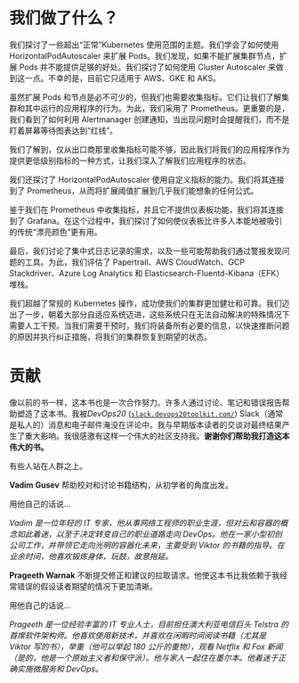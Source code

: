 # 我们做了什么？

我们探讨了一些超出“正常”Kubernetes 使用范围的主题。我们学会了如何使用 HorizontalPodAutoscaler 来扩展 Pods。我们发现，如果不能扩展集群节点，扩展 Pods 并不能提供足够的好处。我们探讨了如何使用 Cluster Autoscaler 来做到这一点。不幸的是，目前它只适用于 AWS、GKE 和 AKS。

虽然扩展 Pods 和节点是必不可少的，但我们也需要收集指标。它们让我们了解集群和其中运行的应用程序的行为。为此，我们采用了 Prometheus。更重要的是，我们看到了如何利用 Alertmanager 创建通知，当出现问题时会提醒我们，而不是盯着屏幕等待图表达到“红线”。

我们了解到，仅从出口商那里收集指标可能不够，因此我们将我们的应用程序作为提供更低级别指标的一种方式，让我们深入了解我们应用程序的状态。

我们还探讨了 HorizontalPodAutoscaler 使用自定义指标的能力。我们将其连接到了 Prometheus，从而将扩展阈值扩展到几乎我们能想象的任何公式。

鉴于我们在 Prometheus 中收集指标，并且它不提供仪表板功能，我们将其连接到了 Grafana。在这个过程中，我们探讨了如何使仪表板比许多人本能地被吸引的传统“漂亮颜色”更有用。

最后，我们讨论了集中式日志记录的需求，以及一些可能帮助我们通过警报发现问题的工具。为此，我们评估了 Papertrail、AWS CloudWatch、GCP Stackdriver、Azure Log Analytics 和 Elasticsearch-Fluentd-Kibana（EFK）堆栈。

我们超越了常规的 Kubernetes 操作，成功使我们的集群更加健壮和可靠。我们迈出了一步，朝着大部分自适应系统迈进，这些系统只在无法自动解决的特殊情况下需要人工干预。当我们需要干预时，我们将装备所有必要的信息，以快速推断问题的原因并执行纠正措施，将我们的集群恢复到期望的状态。

# 贡献

像以前的书一样，这本书也是一次合作努力。许多人通过讨论、笔记和错误报告帮助塑造了这本书。我被*DevOps20* ([`slack.devops20toolkit.com/`](http://slack.devops20toolkit.com/)) Slack（通常是私人的）消息和电子邮件淹没在评论中。我与早期版本读者的交谈对最终结果产生了重大影响。我很感激有这样一个伟大的社区支持我。**谢谢你们帮助我打造这本伟大的书。**

有些人站在人群之上。

**Vadim Gusev** 帮助校对和讨论书籍结构，从初学者的角度出发。

用他自己的话说...

*Vadim 是一位年轻的 IT 专家，他从事网络工程师的职业生涯，但对云和容器的概念如此着迷，以至于决定转变自己的职业道路走向 DevOps。他在一家小型初创公司工作，并带领它走向光明的容器化未来，主要受到 Viktor 的书籍的指导。在业余时间，他喜欢锻炼身体，玩鼓，故意拖延。*

**Prageeth Warnak** 不断提交修正和建议的拉取请求。他使这本书比我依赖于我经常错误的假设读者期望的情况下更加清晰。

用他自己的话说...

*Prageeth 是一位经验丰富的 IT 专业人士，目前担任澳大利亚电信巨头 Telstra 的首席软件架构师。他喜欢使用新技术，并喜欢在闲暇时间阅读书籍（尤其是 Viktor 写的书），举重（他可以举起 180 公斤的重物），观看 Netflix 和 Fox 新闻（是的，他是一个原始主义者和保守派）。他与家人一起住在墨尔本。他着迷于正确实施微服务和 DevOps。*
